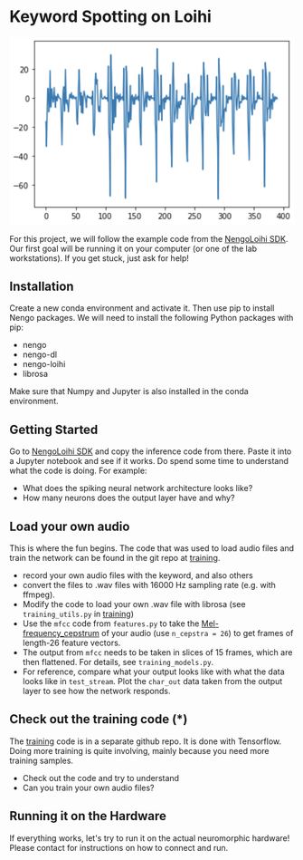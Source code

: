 Keyword Spotting on Loihi
=========================

![](cepstrum.png)

For this project, we will follow the example code from the [NengoLoihi SDK]. Our first goal will be running it on your computer (or one of the lab workstations). If you get stuck, just ask for help!


Installation
------------

Create a new conda environment and activate it. Then use pip to install Nengo packages.
We will need to install the following Python packages with pip:
- nengo
- nengo-dl
- nengo-loihi
- librosa

Make sure that Numpy and Jupyter is also installed in the conda environment.


Getting Started
---------------

Go to [NengoLoihi SDK] and copy the inference code from there. Paste it into a Jupyter notebook and see if it works.
Do spend some time to understand what the code is doing. For example:
- What does the spiking neural network architecture looks like?
- How many neurons does the output layer have and why?

Load your own audio
-------------------

This is where the fun begins. The code that was used to load audio files and train the network can be found in the git repo at [training]. 

- record your own audio files with the keyword, and also others
- convert the files to .wav files with 16000 Hz sampling rate (e.g. with ffmpeg).
- Modify the code to load your own .wav file with librosa (see `training_utils.py` in [training])
- Use the `mfcc` code from `features.py` to take the [Mel-frequency_cepstrum] of your audio (use `n_cepstra = 26`) to get frames of length-26 feature vectors.
- The output from `mfcc` needs to be taken in slices of 15 frames, which are then flattened. For details, see `training_models.py`.
- For reference, compare what your output looks like with what the data looks like in `test_stream`. Plot the `char_out` data taken from the output layer to see how the network responds.

Check out the training code (*)
-------------------------------

The [training] code is in a separate github repo. It is done with Tensorflow. Doing more training is quite involving, mainly because you need more training samples.
- Check out the code and try to understand
- Can you train your own audio files?

Running it on the Hardware
--------------------------

If everything works, let's try to run it on the actual neuromorphic hardware!
Please contact for instructions on how to connect and run.


[NengoLoihi SDK]: https://www.nengo.ai/nengo-loihi/examples/keyword-spotting.html
[training]: https://github.com/abr/power_benchmarks/tree/master/training
[Mel-frequency_cepstrum]: https://en.wikipedia.org/wiki/Mel-frequency_cepstrum